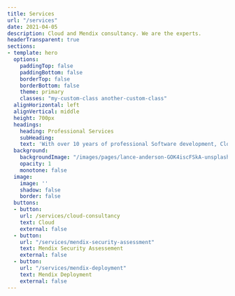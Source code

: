 ```yaml
---
title: Services
url: "/services"
date: 2021-04-05
description: Cloud and Mendix consultancy. We are the experts.
headerTransparent: true
sections:
- template: hero
  options:
    paddingTop: false
    paddingBottom: false
    borderTop: false
    borderBottom: false
    theme: primary
    classes: "my-custom-class another-custom-class"
  alignHorizontal: left
  alignVertical: middle
  height: 700px
  headings:
    heading: Professional Services
    subHeading: 
    text: 'With over 10 years of professional Software development, Cloud engineering, Mendix Security and Deployment experiences. Your mission critical applications are in capable hands.'
  background:
    backgroundImage: "/images/pages/lance-anderson-GOK4iscFSkA-unsplash-2000.jpg"
    opacity: 1
    monotone: false
  image:
    image: ''
    shadow: false
    border: false
  buttons:
  - button: 
    url: /services/cloud-consultancy
    text: Cloud
    external: false
  - button: 
    url: "/services/mendix-security-assessment"
    text: Mendix Security Assessement
    external: false
  - button: 
    url: "/services/mendix-deployment"
    text: Mendix Deployment
    external: false
---
```


